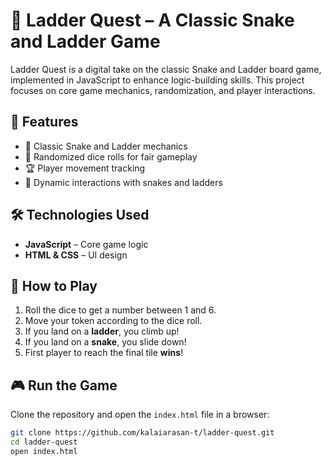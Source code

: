 # 🎲 Ladder Quest – A Classic Snake and Ladder Game  

Ladder Quest is a digital take on the classic Snake and Ladder board game, implemented in JavaScript to enhance logic-building skills. This project focuses on core game mechanics, randomization, and player interactions.  

## 🚀 Features  
- 🎯 Classic Snake and Ladder mechanics  
- 🎲 Randomized dice rolls for fair gameplay  
- 🏆 Player movement tracking  
- 🔄 Dynamic interactions with snakes and ladders  

## 🛠️ Technologies Used  
- **JavaScript** – Core game logic  
- **HTML & CSS** – UI design  

## 📌 How to Play  
1. Roll the dice to get a number between 1 and 6.  
2. Move your token according to the dice roll.  
3. If you land on a **ladder**, you climb up!  
4. If you land on a **snake**, you slide down!  
5. First player to reach the final tile **wins**!  

## 🎮 Run the Game  
Clone the repository and open the `index.html` file in a browser:  
```sh
git clone https://github.com/kalaiarasan-t/ladder-quest.git
cd ladder-quest
open index.html
